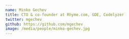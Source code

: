 ```yaml
---
name: Minko Gechev
title: CTO & co-founder at Rhyme.com, GDE, Codelyzer 
twitter: mgechev
github: https://github.com/mgechev
image: /media/people/minko-gechev.jpg
---
```

